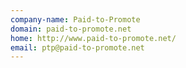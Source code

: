 ```yaml
---
company-name: Paid-to-Promote
domain: paid-to-promote.net
home: http://www.paid-to-promote.net/
email: ptp@paid-to-promote.net
---
```




